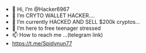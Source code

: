 - 👋 Hi, I’m @Hacker6967
- 👀 I’m CRYTO WALLET HACKER....
- 🌱 I’m currently HACKED AND SELL $200k cryptos...
- 💞️ I’m here to free teenager stressed
- 📫 How to reach me ...(telegram link)
- https://t.me/Spidynun77

<!---
Hacker6967/Hacker6967 is a ✨ special ✨ repository because its `README.md` (this file) appears on your GitHub profile.
You can click the Preview link to take a look at your changes.
--->
